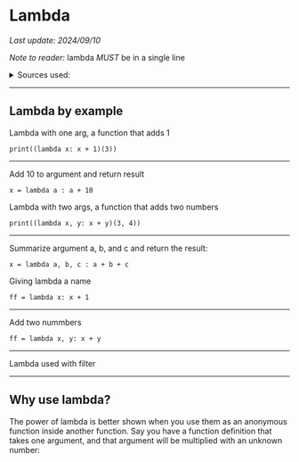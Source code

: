 # Lambda 

*Last update: 2024/09/10*

*Note to reader:* lambda *MUST* be in a single line

<details><summary>Sources used:</summary>
[Xah Lee, Python Tutorial](http://xahlee.info/python/python_lambda.html), [w3schools](https://www.w3schools.com/python/python_lambda.asp)
</details>

<hr>

## Lambda by example

Lambda with one arg, a function that adds 1

`print((lambda x: x + 1)(3))`

<hr>

Add 10 to argument and return result

`x = lambda a : a + 10`

Lambda with two args, a function that adds two numbers

`print((lambda x, y: x + y)(3, 4))`

<hr>

Summarize argument a, b, and c and return the result:

`x = lambda a, b, c : a + b + c`

Giving lambda a name

`ff = lambda x: x + 1`

<hr>

Add two nummbers

`ff = lambda x, y: x + y`

<hr>

Lambda used with filter

<object data="src/lambda_filter1.txt" width="320" height="84"></object>

<hr>

## Why use lambda?

The power of lambda is better shown when you use them as an anonymous function inside another function. Say you have a function definition that takes one argument, and that argument will be multiplied with an unknown number:

<object data="src/lambda_doubler.txt" width="225" height="160"></object>
